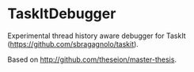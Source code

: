 # TaskItDebugger
Experimental thread history aware debugger for TaskIt (https://github.com/sbragagnolo/taskit).

Based on http://github.com/theseion/master-thesis.
